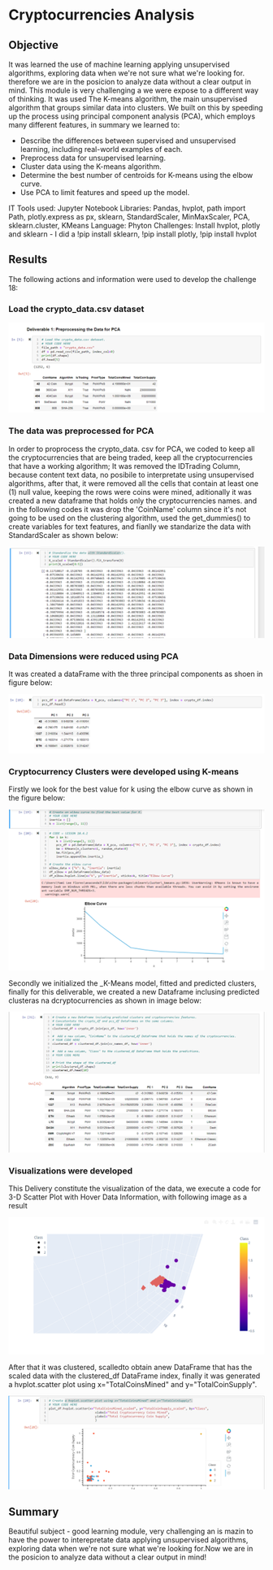 # Cryptocurrencies Analysis

## Objective
It was learned the use of  machine learning applying unsupervised algorithms, exploring data when we're not sure what we're looking for. therefore we are in the posicion to analyze data without a clear output in mind. This module is very challenging a we were expose to a different way of thinking.
It was used The K-means algorithm, the main unsupervised algorithm that groups similar data into clusters. We built on this by speeding up the process using principal component analysis (PCA), which employs many different features, in summary we learned to: 
* Describe the differences between supervised and unsupervised learning, including real-world examples of each.
* Preprocess data for unsupervised learning.
* Cluster data using the K-means algorithm.
* Determine the best number of centroids for K-means using the elbow curve.
* Use PCA to limit features and speed up the model.

IT Tools used: Jupyter Notebook
Libraries: Pandas, hvplot, path import Path, plotly.express as px, sklearn, StandardScaler, MinMaxScaler, PCA, sklearn.cluster, KMeans
Language: Phyton
Challenges: Install hvplot, plotly and sklearn - I did a !pip install sklearn, !pip install plotly, !pip install hvplot 

## Results

The following actions and information were used to develop the challenge 18:
### Load the crypto_data.csv dataset

![this is an image](https://github.com/JJF1962/Cryptocurrencies/blob/main/images/Deliverable%201%20Load%20the%20crypto_data.csv%20dataset.PNG)

### The data was preprocessed for PCA
In order to proprocess the crypto_data. csv for PCA, we coded to keep all the cryptocurrencies that are being traded, keep all the cryptocurrencies that have a working algorithm; It was removed the IDTrading Column, because content text data, no posibile to interpretate using unsupervised algorithms, after that, it were removed all the cells that contain at least one (1) null value, keeping the rows were coins were mined, aditionally it was created a new dataframe that holds only the cryptocurrencies names. and in the following codes it was drop the 'CoinName' column since it's not going to be used on the clustering algorithm, used the get_dummies() to create variables for text features, and fianlly we standarize the data with StandardScaler as shown below:

![this is an image](https://github.com/JJF1962/Cryptocurrencies/blob/main/images/StandardScaler.%20PNG.PNG) 

###  Data Dimensions were reduced using PCA
It was created a dataFrame with the three principal components as shoen in figure below: 


![this is an image](https://github.com/JJF1962/Cryptocurrencies/blob/main/images/Delivery2%20Data%20Frame%20with%203%20componentsPNG.PNG)

###  Cryptocurrency Clusters were developed using K-means
Firstly we look for the best value for k using the elbow curve as shown in the figure below:

![this is an image](https://github.com/JJF1962/Cryptocurrencies/blob/main/images/Delivery%203%20Finding%20the%20best%20k%20value.PNG)

Secondly we initialized the _K-Means model, fitted and predicted clusters, finally for this deliverable, we created a new Dataframe inclusing predicted clusteras na dcryptocurrencies as shown in image below:

![this is an image](https://github.com/JJF1962/Cryptocurrencies/blob/main/images/Delivery%203%20Sec%20pic%20Dataframe.PNG)

###  Visualizations were developed
This Delivery constitute the visualization of the data, we execute a code for 3-D Scatter Plot with Hover Data Information, with following image as a result

![this is an image](https://github.com/JJF1962/Cryptocurrencies/blob/main/images/Visualizing%20the%20Cryptocurrencies.PNG)

After that it was clustered, scalledto obtain anew DataFrame that has the scaled data with the clustered_df DataFrame index, finally it was generated a hvplot.scatter plot using x="TotalCoinsMined" and y="TotalCoinSupply".

![this is an image](https://github.com/JJF1962/Cryptocurrencies/blob/main/images/Delivery%204%20.PNG)

## Summary

Beautiful subject - good learning module, very challenging an is mazin to have the power to interepretate data  applying unsupervised algorithms, exploring data when we're not sure what we're looking for.Now we are in the posicion to analyze data without a clear output in mind!
